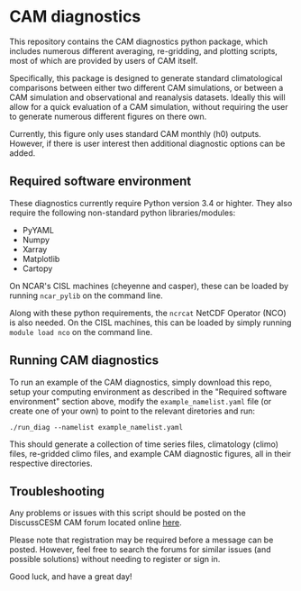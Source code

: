 # CAM diagnostics

This repository contains the CAM diagnostics python package, which includes numerous different averaging,
re-gridding, and plotting scripts, most of which are provided by users of CAM itself.

Specifically, this package is designed to generate standard climatological comparisons between either two
different CAM simulations, or between a CAM simulation and observational and reanalysis datasets.  Ideally
this will allow for a quick evaluation of a CAM simulation, without requiring the user to generate numerous
different figures on there own.

Currently, this figure only uses standard CAM monthly (h0) outputs.  However, if there is user interest then
additional diagnostic options can be added.

## Required software environment

These diagnostics currently require Python version 3.4 or highter.  They also require the following non-standard python libraries/modules:

- PyYAML
- Numpy
- Xarray
- Matplotlib
- Cartopy

On NCAR's CISL machines (cheyenne and casper), these can be loaded by running `ncar_pylib` on the command line.  

Along with these python requirements, the `ncrcat` NetCDF Operator (NCO) is also needed.  On the CISL machines, this can be loaded by simply running `module load nco` on the command line.  

## Running CAM diagnostics

To run an example of the CAM diagnostics, simply download this repo, setup your computing environment as described in the "Required software environment" section above, modify the `example_namelist.yaml` file (or create one of your own) to point to the relevant diretories and run:

`./run_diag --namelist example_namelist.yaml`

This should generate a collection of time series files, climatology (climo) files, re-gridded climo files, and example CAM diagnostic figures, all in their respective directories.

## Troubleshooting

Any problems or issues with this script should be posted on the
DiscussCESM CAM forum located online [here](https://xenforo.cgd.ucar.edu/cesm/forums/cam.133/).

Please note that registration may be required before a message can
be posted.  However, feel free to search the forums for similar issues
(and possible solutions) without needing to register or sign in.

Good luck, and have a great day!


